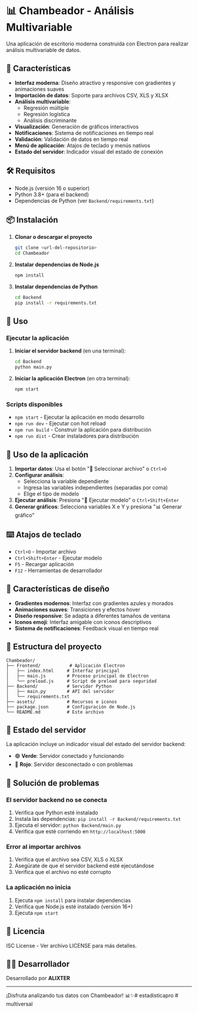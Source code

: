 # 📊 Chambeador - Análisis Multivariable

Una aplicación de escritorio moderna construida con Electron para realizar análisis multivariable de datos.

## 🚀 Características

- **Interfaz moderna**: Diseño atractivo y responsive con gradientes y animaciones suaves
- **Importación de datos**: Soporte para archivos CSV, XLS y XLSX
- **Análisis multivariable**: 
  - Regresión múltiple
  - Regresión logística
  - Análisis discriminante
- **Visualización**: Generación de gráficos interactivos
- **Notificaciones**: Sistema de notificaciones en tiempo real
- **Validación**: Validación de datos en tiempo real
- **Menú de aplicación**: Atajos de teclado y menús nativos
- **Estado del servidor**: Indicador visual del estado de conexión

## 🛠️ Requisitos

- Node.js (versión 16 o superior)
- Python 3.8+ (para el backend)
- Dependencias de Python (ver `Backend/requirements.txt`)

## 📦 Instalación

1. **Clonar o descargar el proyecto**
   ```bash
   git clone <url-del-repositorio>
   cd Chambeador
   ```

2. **Instalar dependencias de Node.js**
   ```bash
   npm install
   ```

3. **Instalar dependencias de Python**
   ```bash
   cd Backend
   pip install -r requirements.txt
   ```

## 🚀 Uso

### Ejecutar la aplicación

1. **Iniciar el servidor backend** (en una terminal):
   ```bash
   cd Backend
   python main.py
   ```

2. **Iniciar la aplicación Electron** (en otra terminal):
   ```bash
   npm start
   ```

### Scripts disponibles

- `npm start` - Ejecutar la aplicación en modo desarrollo
- `npm run dev` - Ejecutar con hot reload
- `npm run build` - Construir la aplicación para distribución
- `npm run dist` - Crear instaladores para distribución

## 📱 Uso de la aplicación

1. **Importar datos**: Usa el botón "📂 Seleccionar archivo" o `Ctrl+O`
2. **Configurar análisis**: 
   - Selecciona la variable dependiente
   - Ingresa las variables independientes (separadas por coma)
   - Elige el tipo de modelo
3. **Ejecutar análisis**: Presiona "🚀 Ejecutar modelo" o `Ctrl+Shift+Enter`
4. **Generar gráficos**: Selecciona variables X e Y y presiona "📊 Generar gráfico"

## ⌨️ Atajos de teclado

- `Ctrl+O` - Importar archivo
- `Ctrl+Shift+Enter` - Ejecutar modelo
- `F5` - Recargar aplicación
- `F12` - Herramientas de desarrollador

## 🎨 Características de diseño

- **Gradientes modernos**: Interfaz con gradientes azules y morados
- **Animaciones suaves**: Transiciones y efectos hover
- **Diseño responsive**: Se adapta a diferentes tamaños de ventana
- **Iconos emoji**: Interfaz amigable con iconos descriptivos
- **Sistema de notificaciones**: Feedback visual en tiempo real

## 🔧 Estructura del proyecto

```
Chambeador/
├── Frontend/           # Aplicación Electron
│   ├── index.html     # Interfaz principal
│   ├── main.js        # Proceso principal de Electron
│   └── preload.js     # Script de preload para seguridad
├── Backend/           # Servidor Python
│   ├── main.py        # API del servidor
│   └── requirements.txt
├── assets/            # Recursos e iconos
├── package.json       # Configuración de Node.js
└── README.md          # Este archivo
```

## 🚦 Estado del servidor

La aplicación incluye un indicador visual del estado del servidor backend:
- 🟢 **Verde**: Servidor conectado y funcionando
- 🔴 **Rojo**: Servidor desconectado o con problemas

## 🐛 Solución de problemas

### El servidor backend no se conecta
1. Verifica que Python esté instalado
2. Instala las dependencias: `pip install -r Backend/requirements.txt`
3. Ejecuta el servidor: `python Backend/main.py`
4. Verifica que esté corriendo en `http://localhost:5000`

### Error al importar archivos
1. Verifica que el archivo sea CSV, XLS o XLSX
2. Asegúrate de que el servidor backend esté ejecutándose
3. Verifica que el archivo no esté corrupto

### La aplicación no inicia
1. Ejecuta `npm install` para instalar dependencias
2. Verifica que Node.js esté instalado (versión 16+)
3. Ejecuta `npm start`

## 📄 Licencia

ISC License - Ver archivo LICENSE para más detalles.

## 👨‍💻 Desarrollador

Desarrollado por **ALIXTER**

---

¡Disfruta analizando tus datos con Chambeador! 📊✨#   e s t a d i s t i c a p r o  
 #   m u l t i v e r s a l  
 